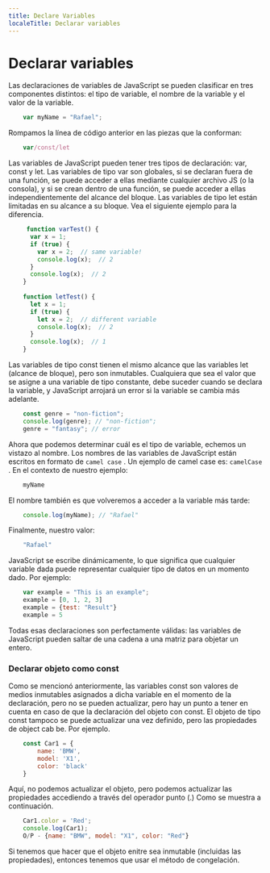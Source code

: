 ```yaml
---
title: Declare Variables
localeTitle: Declarar variables
---
```

# Declarar variables

Las declaraciones de variables de JavaScript se pueden clasificar en tres componentes distintos: el tipo de variable, el nombre de la variable y el valor de la variable.

```js
    var myName = "Rafael"; 
```

Rompamos la línea de código anterior en las piezas que la conforman:

```js
    var/const/let 
```

Las variables de JavaScript pueden tener tres tipos de declaración: var, const y let. Las variables de tipo var son globales, si se declaran fuera de una función, se puede acceder a ellas mediante cualquier archivo JS (o la consola), y si se crean dentro de una función, se puede acceder a ellas independientemente del alcance del bloque. Las variables de tipo let están limitadas en su alcance a su bloque. Vea el siguiente ejemplo para la diferencia.

```js
     function varTest() { 
      var x = 1; 
      if (true) { 
        var x = 2;  // same variable! 
        console.log(x);  // 2 
      } 
      console.log(x);  // 2 
    } 
 
    function letTest() { 
      let x = 1; 
      if (true) { 
        let x = 2;  // different variable 
        console.log(x);  // 2 
      } 
      console.log(x);  // 1 
    } 
```

Las variables de tipo const tienen el mismo alcance que las variables let (alcance de bloque), pero son inmutables. Cualquiera que sea el valor que se asigne a una variable de tipo constante, debe suceder cuando se declara la variable, y JavaScript arrojará un error si la variable se cambia más adelante.

```js
    const genre = "non-fiction"; 
    console.log(genre); // "non-fiction"; 
    genre = "fantasy"; // error 
```

Ahora que podemos determinar cuál es el tipo de variable, echemos un vistazo al nombre. Los nombres de las variables de JavaScript están escritos en formato de `camel case` . Un ejemplo de camel case es: `camelCase` . En el contexto de nuestro ejemplo:

```js
    myName 
```

El nombre también es que volveremos a acceder a la variable más tarde:

```js
    console.log(myName); // "Rafael" 
```

Finalmente, nuestro valor:

```js
    "Rafael" 
```

JavaScript se escribe dinámicamente, lo que significa que cualquier variable dada puede representar cualquier tipo de datos en un momento dado. Por ejemplo:

```js
    var example = "This is an example"; 
    example = [0, 1, 2, 3] 
    example = {test: "Result"} 
    example = 5 
```

Todas esas declaraciones son perfectamente válidas: las variables de JavaScript pueden saltar de una cadena a una matriz para objetar un entero.

### Declarar objeto como const

Como se mencionó anteriormente, las variables const son valores de medios inmutables asignados a dicha variable en el momento de la declaración, pero no se pueden actualizar, pero hay un punto a tener en cuenta en caso de que la declaración del objeto con const. El objeto de tipo const tampoco se puede actualizar una vez definido, pero las propiedades de object cab be. Por ejemplo.

```js
    const Car1 = { 
        name: 'BMW', 
        model: 'X1', 
        color: 'black' 
    } 
```

Aquí, no podemos actualizar el objeto, pero podemos actualizar las propiedades accediendo a través del operador punto (.) Como se muestra a continuación.

```js
    Car1.color = 'Red'; 
    console.log(Car1); 
    O/P - {name: "BMW", model: "X1", color: "Red"} 
```

Si tenemos que hacer que el objeto enitre sea inmutable (incluidas las propiedades), entonces tenemos que usar el método de congelación.
